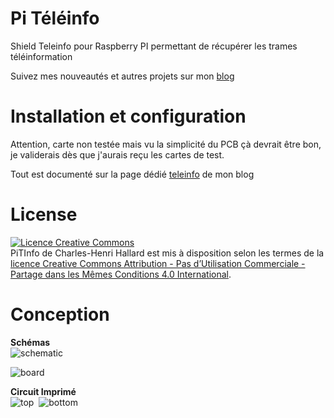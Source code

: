 Pi Téléinfo
===========
Shield Teleinfo pour Raspberry PI permettant de récupérer les trames téléinformation

Suivez mes nouveautés et autres projets sur mon [blog][4] 

Installation et configuration
==============================

Attention, carte non testée mais vu la simplicité du PCB çà devrait être bon, je validerais dès que j'aurais reçu les cartes de test.

Tout est documenté sur la page dédié [teleinfo][5] de mon blog 

License
=======

<a rel="license" href="http://creativecommons.org/licenses/by-nc-sa/4.0/"><img alt="Licence Creative Commons" style="border-width:0" src="https://i.creativecommons.org/l/by-nc-sa/4.0/88x31.png" /></a><br /><span xmlns:dct="http://purl.org/dc/terms/" property="dct:title">PiTInfo</span> de <span xmlns:cc="http://creativecommons.org/ns#" property="cc:attributionName">Charles-Henri Hallard</span> est mis à disposition selon les termes de la <a rel="license" href="http://creativecommons.org/licenses/by-nc-sa/4.0/">licence Creative Commons Attribution - Pas d’Utilisation Commerciale - Partage dans les Mêmes Conditions 4.0 International</a>.

Conception
==========

**Schémas**  
![schematic](https://raw.github.com/hallard/teleinfo/master/PiTlnfo/PiTInfo-sch.png)

![board]( https://raw.github.com/hallard/teleinfo/master/PiTlnfo/PiTInfo-brd.png )

**Circuit Imprimé**  
![top](https://raw.github.com/hallard/teleinfo/master/PiTlnfo/PiTInfo-top.png)&nbsp;&nbsp;![bottom](https://raw.github.com/hallard/teleinfo/master/PiTlnfo/PiTInfo-bot.png)



[4]: http://hallard.me
[5]: http://hallard.me/teleinfo/
